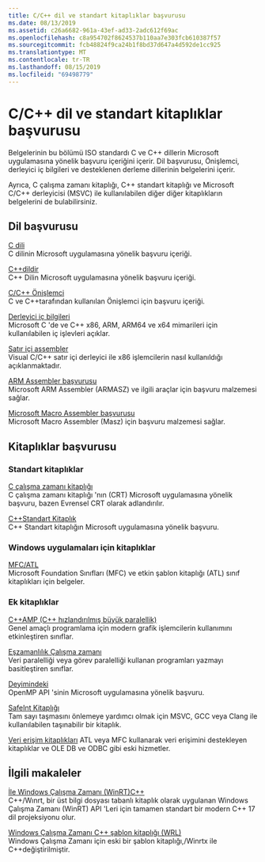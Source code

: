 ```yaml
---
title: C/C++ dil ve standart kitaplıklar başvurusu
ms.date: 08/13/2019
ms.assetid: c26a6682-961a-43ef-ad33-2adc612f69ac
ms.openlocfilehash: c8a954702f8624537b110aa7e303fcb610387f57
ms.sourcegitcommit: fcb48824f9ca24b1f8bd37d647a4d592de1cc925
ms.translationtype: MT
ms.contentlocale: tr-TR
ms.lasthandoff: 08/15/2019
ms.locfileid: "69498779"
---
```

# <a name="cc-language-and-standard-libraries-reference"></a>C/C++ dil ve standart kitaplıklar başvurusu

Belgelerinin bu bölümü ISO standardı C ve C++ dillerin Microsoft uygulamasına yönelik başvuru içeriğini içerir. Dil başvurusu, Önişlemci, derleyici iç bilgileri ve desteklenen derleme dillerinin belgelerini içerir.

Ayrıca, C çalışma zamanı kitaplığı, C++ standart kitaplığı ve Microsoft C/C++ derleyicisi (MSVC) ile kullanılabilen diğer diğer kitaplıkların belgelerini de bulabilirsiniz.

## <a name="language-reference"></a>Dil başvurusu

[C dili](../c-language/c-language-reference.md)\
C dilinin Microsoft uygulamasına yönelik başvuru içeriği.

[C++dildir](../cpp/cpp-language-reference.md)\
C++ Dilin Microsoft uygulamasına yönelik başvuru içeriği.

[C/C++ Önişlemci](../preprocessor/c-cpp-preprocessor-reference.md)\
C ve C++tarafından kullanılan Önişlemci için başvuru içeriği.

[Derleyici iç bilgileri](../intrinsics/compiler-intrinsics.md)\
Microsoft C 'de ve C++ x86, ARM, ARM64 ve x64 mimarileri için kullanılabilen iç işlevleri açıklar.

[Satır içi assembler](../assembler/inline/inline-assembler.md)\
Visual C/C++ satır içi derleyici ile x86 işlemcilerin nasıl kullanıldığı açıklanmaktadır.

[ARM Assembler başvurusu](../assembler/arm/arm-assembler-reference.md)\
Microsoft ARM Assembler (ARMASZ) ve ilgili araçlar için başvuru malzemesi sağlar.

[Microsoft Macro Assembler başvurusu](../assembler/masm/microsoft-macro-assembler-reference.md)\
Microsoft Macro Assembler (Masz) için başvuru malzemesi sağlar.

## <a name="libraries-reference"></a>Kitaplıklar başvurusu

### <a name="standard-libraries"></a>Standart kitaplıklar

[C çalışma zamanı kitaplığı](../c-runtime-library/c-run-time-library-reference.md)\
C çalışma zamanı kitaplığı 'nın (CRT) Microsoft uygulamasına yönelik başvuru, bazen Evrensel CRT olarak adlandırılır.

[C++Standart Kitaplık](../standard-library/cpp-standard-library-reference.md)\
C++ Standart kitaplığın Microsoft uygulamasına yönelik başvuru.

### <a name="libraries-for-windows-applications"></a>Windows uygulamaları için kitaplıklar

[MFC/ATL](../mfc/mfc-and-atl.md)\
Microsoft Foundation Sınıfları (MFC) ve etkin şablon kitaplığı (ATL) sınıf kitaplıkları için belgeler.

### <a name="additional-libraries"></a>Ek kitaplıklar

[C++AMP (C++ hızlandırılmış büyük paralellik)](../parallel/amp/cpp-amp-cpp-accelerated-massive-parallelism.md)\
Genel amaçlı programlama için modern grafik işlemcilerin kullanımını etkinleştiren sınıflar.

[Eşzamanlılık Çalışma zamanı](../parallel/concrt/concurrency-runtime.md)\
Veri paralelliği veya görev paralelliği kullanan programları yazmayı basitleştiren sınıflar.

[Deyimindeki](../parallel/openmp/openmp-in-visual-cpp.md)\
OpenMP API 'sinin Microsoft uygulamasına yönelik başvuru.

[SafeInt Kitaplığı](../safeint/safeint-library.md)\
Tam sayı taşmasını önlemeye yardımcı olmak için MSVC, GCC veya Clang ile kullanılabilen taşınabilir bir kitaplık.

[Veri erişim kitaplıkları](../data/data-access-in-cpp.md) ATL veya MFC kullanarak veri erişimini destekleyen kitaplıklar ve OLE DB ve ODBC gibi eski hizmetler.

## <a name="related-articles"></a>İlgili makaleler

[İle Windows Çalışma Zamanı (WinRT)C++](/windows/uwp/cpp-and-winrt-apis/index)\
C++/Wınrt, bir üst bilgi dosyası tabanlı kitaplık olarak uygulanan Windows Çalışma Zamanı (WinRT) API 'Leri için tamamen standart bir modern C++ 17 dil projeksiyonu olur.

[Windows Çalışma Zamanı C++ şablon kitaplığı (WRL)](../cppcx/wrl/windows-runtime-cpp-template-library-wrl.md)\
Windows Çalışma Zamanı için eski bir şablon kitaplığı,/Winrtx ile C++değiştirilmiştir.
